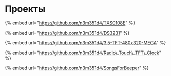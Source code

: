 # Проекты

{% embed url="https://github.com/n3m351d4/TXS0108E" %}

{% embed url="https://github.com/n3m351d4/DS3231" %}

{% embed url="https://github.com/n3m351d4/3.5-TFT-480x320-MEGA" %}

{% embed url="https://github.com/n3m351d4/Radio\_Touch\_TFT\_Clock" %}

{% embed url="https://github.com/n3m351d4/SongsForBeeper" %}



